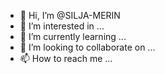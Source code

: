 - 👋 Hi, I’m @SILJA-MERIN
- 👀 I’m interested in ...
- 🌱 I’m currently learning ...
- 💞️ I’m looking to collaborate on ...
- 📫 How to reach me ...

<!---
SILJA-MERIN/SILJA-MERIN is a ✨ special ✨ repository because its `README.md` (this file) appears on your GitHub profile.
You can click the Preview link to take a look at your changes.
--->
